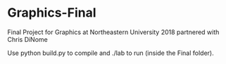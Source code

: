 # Graphics-Final
Final Project for Graphics at Northeastern University 2018 partnered with Chris DiNome

Use python build.py to compile and ./lab to run (inside the Final folder). 
